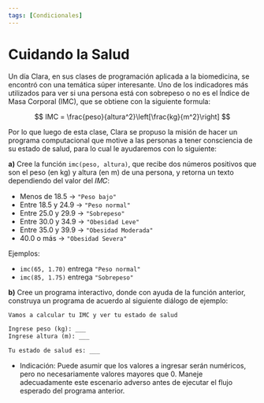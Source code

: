 ```yaml
---
tags: [Condicionales]
---
```


# Cuidando la Salud 

Un día Clara, en sus clases de programación aplicada a la biomedicina, se encontró con una temática súper interesante. Uno de los indicadores más utilizados para ver si una persona está con sobrepeso o no es el Índice de Masa Corporal (IMC), que se obtiene con la siguiente formula:

$$ IMC = \frac{peso}{altura^2}\left[\frac{kg}{m^2}\right] $$

Por lo que luego de esta clase, Clara se propuso la misión de hacer un programa computacional que motive a las personas a tener consciencia de su estado de salud, para lo cual le ayudaremos con lo siguiente:

**a)** Cree la función `imc(peso, altura)`, que recibe dos números positivos que son el peso (en kg) y
altura (en m) de una persona, y retorna un texto dependiendo del valor del 𝐼𝑀𝐶:
- Menos de 18.5 → `"Peso bajo"`
- Entre 18.5 y 24.9 → `"Peso normal"`
- Entre 25.0 y 29.9 → `"Sobrepeso"`
- Entre 30.0 y 34.9 → `"Obesidad Leve"`
- Entre 35.0 y 39.9 → `"Obesidad Moderada"`
- 40.0 o más → `"Obesidad Severa"`

Ejemplos:
- `imc(65, 1.70)` entrega `"Peso normal"`
- `imc(85, 1.75)` entrega `"Sobrepeso"`


**b)** Cree un programa interactivo, donde con ayuda de la función anterior, construya un programa de acuerdo al siguiente diálogo de ejemplo:

```python
Vamos a calcular tu IMC y ver tu estado de salud 

Ingrese peso (kg): ___
Ingrese altura (m): ___

Tu estado de salud es: ___
```

- Indicación: Puede asumir que los valores a ingresar serán numéricos, pero no necesariamente valores mayores que 0. Maneje adecuadamente este escenario adverso antes de ejecutar el flujo esperado del programa anterior.